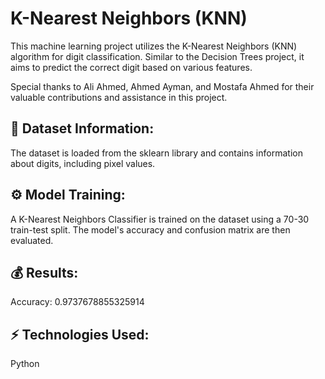 # K-Nearest Neighbors (KNN)

This machine learning project utilizes the K-Nearest Neighbors (KNN) algorithm for digit classification. Similar to the Decision Trees project, it aims to predict the correct digit based on various features.

Special thanks to Ali Ahmed, Ahmed Ayman, and Mostafa Ahmed for their valuable contributions and assistance in this project.

## 🚀 Dataset Information:
The dataset is loaded from the sklearn library and contains information about digits, including pixel values.

## ⚙️ Model Training:
A K-Nearest Neighbors Classifier is trained on the dataset using a 70-30 train-test split. The model's accuracy and confusion matrix are then evaluated.

## 💰 Results:
Accuracy: 0.9737678855325914

## ⚡ Technologies Used:
Python
